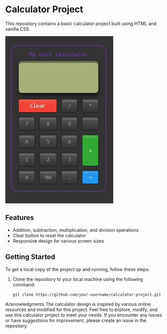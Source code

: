 # Calculator Project

This repository contains a basic calculator project built using HTML and vanilla CSS.

![Calculator](calculator.png)

## Features

- Addition, subtraction, multiplication, and division operations
- Clear button to reset the calculator
- Responsive design for various screen sizes

## Getting Started

To get a local copy of the project up and running, follow these steps:

1. Clone the repository to your local machine using the following command:

   ```shell
   git clone https://github.com/your-username/calculator-project.git

Acknowledgments
The calculator design is inspired by various online resources and modified for this project.
Feel free to explore, modify, and use this calculator project to meet your needs. If you encounter any issues or have suggestions for improvement, please create an issue in the repository.
